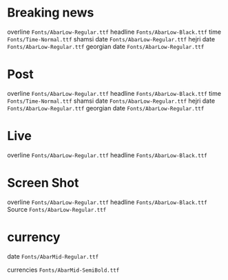 # Breaking news

overline 
``Fonts/AbarLow-Regular.ttf``
headline 
``Fonts/AbarLow-Black.ttf``
time 
``Fonts/Time-Normal.ttf``
shamsi date 
``Fonts/AbarLow-Regular.ttf``
hejri date 
``Fonts/AbarLow-Regular.ttf``
georgian date 
``Fonts/AbarLow-Regular.ttf``

# Post 
overline 
``Fonts/AbarLow-Regular.ttf``
headline 
``Fonts/AbarLow-Black.ttf``
time 
``Fonts/Time-Normal.ttf``
shamsi date 
``Fonts/AbarLow-Regular.ttf``
hejri date 
``Fonts/AbarLow-Regular.ttf``
georgian date 
``Fonts/AbarLow-Regular.ttf``

# Live
overline 
``Fonts/AbarLow-Regular.ttf``
headline 
``Fonts/AbarLow-Black.ttf``

# Screen Shot 
overline 
``Fonts/AbarLow-Regular.ttf``
headline 
``Fonts/AbarLow-Black.ttf``
Source 
``Fonts/AbarLow-Regular.ttf``

# currency

date
``Fonts/AbarMid-Regular.ttf``

currencies
``Fonts/AbarMid-SemiBold.ttf``